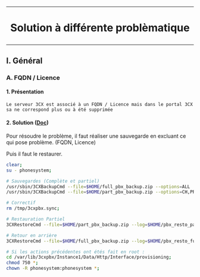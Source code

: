 ------------------------------------------------------------
# <p align='center'> Solution à différente problèmatique </p>

------------------------------------------------------------
## I. Général
### A. FQDN / Licence
#### 1. Présentation
```
Le serveur 3CX est associé à un FQDN / Licence mais dans le portal 3CX sa ne correspond plus ou à été supprimée
```
#### 2. Solution ([Doc](https://www.3cx.com/docs/backup-restore-command-line/))
Pour résoudre le problème, il faut réaliser une sauvegarde en excluant ce qui pose problème. (FQDN, Licence)

Puis il faut le restaurer.

```bash
clear;
su - phonesystem;

# Sauvegardes (Complète et partiel)
/usr/sbin/3CXBackupCmd --file=$HOME/full_pbx_backup.zip --options=ALL                  --log=$HOME/pbx-backup_full.log;
/usr/sbin/3CXBackupCmd --file=$HOME/part_pbx_backup.zip --options=CH,PROMPTS,FW,REC,VM --log=$HOME/pbx-backup_part.log;

# Correctif
rm /tmp/3cxpbx.sync;

# Restauration Partiel
3CXRestoreCmd --file=$HOME/part_pbx_backup.zip --log=$HOME/pbx_resto_part.log;

# Retour en arrière
3CXRestoreCmd --file=$HOME/full_pbx_backup.zip --log=$HOME/pbx_resto_full.log;
```

```bash
# Si les actions précédentes ont étés fait en root :
cd /var/lib/3cxpbx/Instance1/Data/Http/Interface/provisioning;
chmod 750 *;
chown -R phonesystem:phonesystem *;
```
